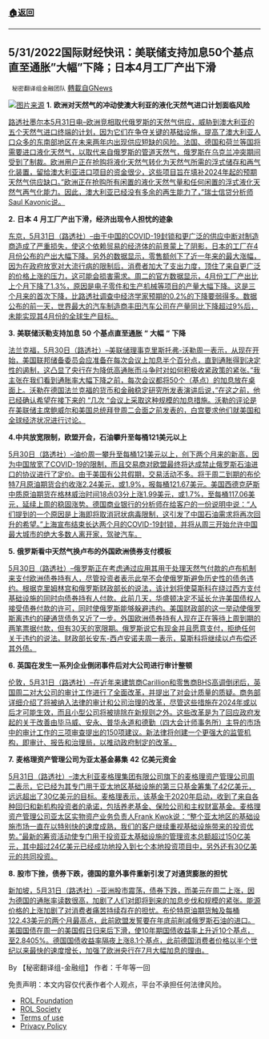 ###  [:house:返回](README.md)
---


## 5/31/2022国际财经快讯：美联储支持加息50个基点直至通胀&#8221;大幅&#8221;下降；日本4月工厂产出下滑
` 秘密翻译组金融团队` [轉載自GNews](https://gnews.org/zh-hans/2638517/)

![](https://assets.gnews.org/wp-content/uploads/2022/05/图片1-195_1654011143.png)[图片来源](https://www.reuters.com) 
**1.** **欧洲对天然气的冲动使澳大利亚的液化天然气进口计划面临风险**
 
[路透社墨尔本5月31日电–欧洲竞相取代俄罗斯的天然气供应，威胁到澳大利亚的五个天然气进口终端的计划，因为它们在争夺关键的基础设施，提高了澳大利亚人口众多的东南部地区在未来两年内出现供应短缺的风险。法国、德国和荷兰等国将需要进口液化天然气，以取代来自俄罗斯的管道天然气，俄罗斯在乌克兰冲突期间受到了制裁。欧洲用户正在抢购将液化天然气转化为天然气所需的浮式储存和再气化装置，留给澳大利亚进口项目的资金很少，这些项目旨在填补2024年起的预期天然气供应缺口。”欧洲正在抢购所有闲置的液化天然气量和任何闲置的浮式液化天然气再气化能力。因此，澳大利亚已经没有多余的再生能力了，”瑞士信贷分析师Saul Kavonic说。](https://www.reuters.com/business/energy/europes-dash-gas-puts-australias-lng-import-plans-risk-2022-05-30/)
 
**2.** **日本** **4** **月工厂产出下滑，经济出现令人担忧的迹象**
 
[东京，5月31日（路透社）–由于中国的COVID-19封锁和更广泛的供应中断对制造商造成了严重损失，使这个依赖贸易的经济体的前景蒙上了阴影，日本的工厂在4月份公布的产出大幅下降。另外的数据显示，零售额创下了近一年来的最大涨幅，因为在政府放宽对大流行病的限制后，消费者加大了支出力度，顶住了来自更广泛的价格上涨的压力，这可能会损害需求。周二的官方数据显示，4月份工厂产出比上个月下降了1.3%，原因是电子零件和生产机械等项目的产量大幅下降。这是三个月来的首次下降，比路透社调查中经济学家预期的0.2%的下降要弱得多。数据公布的前一天，世界最大的汽车制造商丰田汽车公司在产量同比下降超过9%后，未能实现其4月份的全球生产目标。](https://www.reuters.com/markets/europe/japans-april-factory-output-slumps-worrying-sign-economy-2022-05-31/)
 
**3.** **美联储沃勒支持加息** **50** **个基点直至通胀** **“** **大幅** **“** **下降**
 
[法兰克福，5月30日（路透社）–美联储理事克里斯托弗-沃勒周一表示，从现在开始，美国联邦储备委员会应准备在每次会议上加息半个百分点，直到通胀得到决定性的遏制，这凸显了央行在为降低高通胀而斗争时对如何积极收紧政策的紧张。”我主张在我们看到通胀率大幅下降之前，每次会议都将50个（基点）的加息放在桌面上。沃勒在德国法兰克福的货币和金融稳定研究所发表演讲后说，”在这之前，他已经确认希望在接下来的 “几次 “会议上采取这种规模的加息措施。沃勒的评论是在美联储主席鲍威尔和美国总统拜登周二会面之前发表的，白宫要求他们就美国和全球经济状况进行讨论。](https://www.reuters.com/markets/us/feds-waller-supports-50-bps-rate-hikes-several-meetings-2022-05-30/)
 
**4.中共放宽限制，欧盟开会，石油攀升至每桶121美元以上**
 
[5月30日（路透社）–油价周一攀升至每桶121美元以上，创下两个月来的新高，因为中国放宽了COVID-19的限制，而且交易商对欧盟最终将达成禁止俄罗斯石油进口的协议进行了定价。由于美国有公共假期，交易活动不多。将于周二到期的布伦特7月原油期货合约收涨2.24美元，或1.9%，报每桶121.67美元。美国西德克萨斯中质原油期货在格林威治时间18点03分上涨1.99美元，或1.7%，至每桶117.06美元，延续上周的稳固涨势。德国商业银行的分析师在给客户的一份说明中说：“人们提到的一个原因是上海即将取消冠状病毒限制，这引发了中国石油需求将再次回升的希望。”上海宣布结束长达两个月的COVID-19封锁，并将从周三开始允许中国最大城市的绝大多数人离开家，驾驶汽车。](https://www.reuters.com/markets/commodities/oil-climbs-ahead-eu-meeting-russia-sanctions-2022-05-30/)
 
**5.** **俄罗斯看中天然气换卢布的外国欧洲债券支付模板**
 
[5月30日（路透社）–俄罗斯正在考虑通过应用其用于处理天然气付款的卢布机制来支付欧洲债券持有人，尽管投资者表示此举不会使俄罗斯避免历史性的债务违约。根据克里姆林宫和俄罗斯财政部长的说法，该计划将使莫斯科在绕过西方支付基础设施的同时向债券持有人付款。此前几天，华盛顿决定不延长允许美国债权人接受债券付款的许可，同时使俄罗斯能够躲避违约。美国财政部的这一举动使俄罗斯离违约的硬通货债务又近了一步。外国欧洲债券持有人现在正在等待上周到期的两笔票据付款，但有30天的宽限期。俄罗斯说它有现金并且愿意支付，拒绝任何关于违约的说法。财政部长安东-西卢安诺夫周一表示，莫斯科将继续以卢布偿还其外债。](https://www.reuters.com/world/europe/russia-service-foreign-debt-using-gas-for-roubles-type-scheme-vedomosti-2022-05-30/)
 
**6.** **英国在发生一系列企业倒闭事件后对大公司进行审计整顿**
 
[伦敦，5月31日（路透社）–在近年来建筑商Carillion和零售商BHS高调倒闭后，英国周二对大公司的审计工作进行了全面改革，并提出了对会计质量的质疑。商务部详细介绍了将被纳入法律的审计和公司治理的改革，尽管这些措施在2024年或以后才可能生效，而且小型公司将被排除在新规则之外。这些改革是为了回应政府发起的关于改善由毕马威、安永、普华永道和德勤（四大会计师事务所）主导的市场中的审计工作的三项审查提出的150项建议。新法律将创建一个更强大的监管机构，即审计、报告和治理局，以推动政府制定的改革。](https://www.reuters.com/markets/financials/uk-audit-shake-up-targets-big-firms-after-spate-corporate-failures-2022-05-30/)
 
**7.** **麦格理资产管理公司为亚太基金募集** **42** **亿美元资金**
 
[5月31日（路透社）–澳大利亚麦格理集团有限公司旗下的麦格理资产管理公司周二表示，它已经为其专门用于亚太地区基础设施的第三只基金筹集了42亿美元，远远超出了30亿美元的目标。麦格理表示，该基金于2020年启动，收到了来自各种回归和新机构投资者的承诺，包括养老基金、保险公司和主权财富基金。麦格理资产管理公司亚太区实物资产业务负责人Frank Kwok说：“整个亚太地区的基础设施市场一直在以特别快的速度成熟，我们的客户继续重视基础设施带来的投资优势。”最新的筹资活动使专门用于投资亚太基础设施的管理资本总额超过150亿美元，其中超过24亿美元已经成功地投入到七个本地投资项目中，另外还有30亿美元的共同投资。](https://www.reuters.com/markets/funds/macquarie-asset-management-raises-42-bln-asia-pacific-fund-2022-05-31/)
 
**8.** **股市下挫，债券下跌，德国的意外事件重新引发了对通货膨胀的担忧**
 
[新加坡，5月31日（路透社）–亚洲股市震荡，债券下跌，而美元在周二上涨，因为德国的通胀率读数很高，加剧了人们对即将到来的加息步伐和规模的紧张。能源价格的上涨加剧了对消费者痛苦持续存在的担忧。布伦特原油期货触及每桶122.43美元的两个月最高点，此前欧盟发誓要在年底前削减俄罗斯石油的进口。美国国债在周一的美国假日归来后下滑，使10年期国债收益率上升近10个基点，至2.8405%。德国国债收益率隔夜上涨8.1个基点，此前德国消费者价格以半个世纪以来最快的速度增长，加强了欧洲央行在7月大幅加息的理由。](https://www.reuters.com/markets/europe/global-markets-wrapup-1-2022-05-31/)
 
By 【秘密翻译组-金融组】
作者：千年等一回

免责声明：本文内容仅代表作者个人观点，平台不承担任何法律风险。
  
- [ROL Foundation](https://rolfoundation.org/)
- [ROL Society](https://rolsociety.org/)
- [Terms of use](https://gnews.org/terms-of-use-3/)
- [Privacy Policy](https://gnews.org/privacy-policy/)
